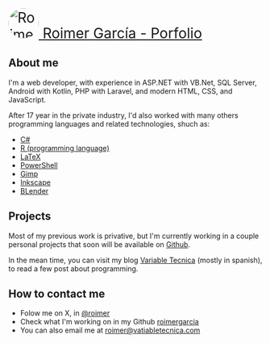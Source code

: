 <p align="center"><a href="https://varibletecnica.com" target="_blank" >
<div style="display:flex;max-width:500px; gap:0.5em;align-items:center;font-size:200%" height=60px>
    <img src="https://avatars.githubusercontent.com/u/4085077" alt="Roimer García - foto de perfil" style="width: 60px;height: auto;border-radius: 50%;">
    <span>Roimer García - Porfolio</span></div>
</a></p>



## About me

I'm a web developer, with experience in ASP.NET with VB.Net, SQL Server, Android with Kotlin, PHP with Laravel, and modern HTML, CSS, and JavaScript. 

After 17 year in the private industry, I'd also worked with many others programming languages and related technologies, shuch as: 
- [C#](https://es.wikipedia.org/wiki/C_Sharp)
- [R (programming language)](https://en.wikipedia.org/wiki/R_(programming_language))
- [LaTeX](https://en.wikipedia.org/wiki/LaTeX)
- [PowerShell](https://en.wikipedia.org/wiki/PowerShell)
- [Gimp](https://www.gimp.org)
- [Inkscape](https://inkscape.org)
- [BLender](https://www.blender.org)

## Projects

Most of my previous work is privative, but I'm currently working in a couple personal projects that soon will be available on [Github](https://github.com/roimergarcia?tab=repositories).

In the mean time, you can visit my blog [Variable Tecnica](https://variabletecnica.com) (mostly in spanish), to read a few post about programming.

## How to contact me

- Folow me on X, in [@roimer](https://twitter.com/roimergarcia)
- Check what I'm working on in my Github [roimergarcia](https://github.com/roimergarcia)
- You can also email me at roimer@vatiabletecnica.com
 
